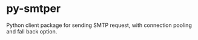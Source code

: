 # py-smtper
Python client package for sending SMTP request, with connection pooling and fall back option.
